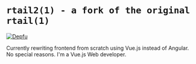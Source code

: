 # `rtail2(1) - a fork of the original rtail(1)`
[![Depfu](https://badges.depfu.com/badges/452c561f472014b3140b9899e0c45c6a/overview.svg)](https://depfu.com/github/sonroyaalmerol/rtail2?project_id=7726)

Currently rewriting frontend from scratch using Vue.js instead of Angular. No special reasons. I'm a Vue.js Web developer.
